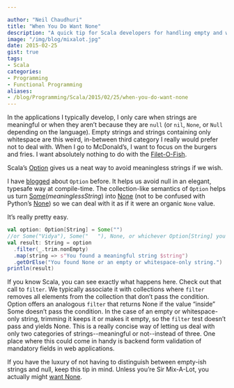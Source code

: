 ```yaml
---

author: "Neil Chaudhuri"
title: "When You Do Want None"
description: "A quick tip for Scala developers for handling empty and whitespace strings in their code."
image: "/img/blog/mixalot.jpg"
date: 2015-02-25
gist: true
tags:
- Scala
categories: 
- Programming
- Functional Programming
aliases:
- /blog/Programming/Scala/2015/02/25/when-you-do-want-none
---
```


In the applications I typically develop, I only care when strings are meaningful or when they aren’t because they are
`null` (or `nil`, `None`, or `Null` depending on the language). Empty strings and strings containing only whitespace are this
weird, in-between third category I really would prefer not to deal with. When I go to McDonald’s, I want to focus on the
burgers and fries. I want absolutely nothing to do with the [Filet-O-Fish](https://www.youtube.com/watch?v=6bJOIqVAD-s).

Scala’s [Option](http://www.scala-lang.org/api/2.11.4/index.html#scala.Option) gives us a neat way to avoid meaningless strings if we wish.

I have [blogged](/blog/know-your-options) about `Option` before.
It helps us avoid null in an elegant, typesafe way at compile-time. The collection-like semantics of `Option` helps us turn
[Some](http://www.scala-lang.org/api/current/index.html#scala.Some)(*meaninglessString*) into [None](http://www.scala-lang.org/api/current/index.html#scala.None$)
(not to be confused with Python’s [None](http://stackoverflow.com/questions/19473185/what-is-a-none-value))
so we can deal with it as if it were an organic `None` value.

It’s really pretty easy.

~~~scala
val option: Option[String] = Some("") 
//or Some("Vidya"), Some("   "), None, or whichever Option[String] you want
val result: String = option
  .filter(_.trim.nonEmpty)
  .map(string => s"You found a meaningful string $string")
  .getOrElse("You found None or an empty or whitespace-only string.")
println(result)
~~~

If you know Scala, you can see exactly what happens here. Check out that call to `filter`. We typically associate it
with collections where `filter` removes all elements from the collection that don’t pass the condition. Option offers an
analogous `filter` that returns None if the value “inside” Some doesn’t pass the condition. In the case of an empty or
whitespace-only string, trimming it keeps it or makes it empty, so the `filter` test doesn’t pass and yields None. This is a really
concise way of letting us deal with only two categories of strings--meaningful or not--instead of three. One place where
this could come in handy is backend form validation of mandatory fields in web applications.

If you have the luxury of not having to distinguish between empty-ish strings and null, keep this tip in mind.
Unless you’re Sir Mix-A-Lot, you actually might [want None](https://www.youtube.com/watch?v=_JphDdGV2TU).